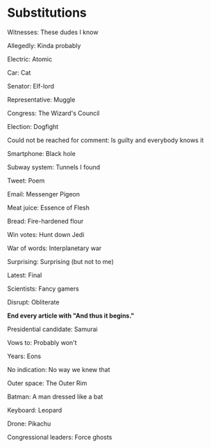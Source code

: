 # Substitutions

Witnesses: These dudes I know

Allegedly: Kinda probably

Electric: Atomic

Car: Cat

Senator: Elf-lord

Representative: Muggle

Congress: The Wizard's Council

Election: Dogfight

Could not be reached for comment: Is guilty and everybody knows it

Smartphone: Black hole

Subway system: Tunnels I found

Tweet: Poem

Email: Messenger Pigeon

Meat juice: Essence of Flesh

Bread: Fire-hardened flour

Win votes: Hunt down Jedi

War of words: Interplanetary war

Surprising: Surprising (but not to me)

Latest: Final

Scientists: Fancy gamers

Disrupt: Obliterate

**End every article with "And thus it begins."**

Presidential candidate: Samurai

Vows to: Probably won't

Years: Eons

No indication: No way we knew that 

Outer space: The Outer Rim

Batman: A man dressed like a bat

Keyboard: Leopard

Drone: Pikachu

Congressional leaders: Force ghosts


